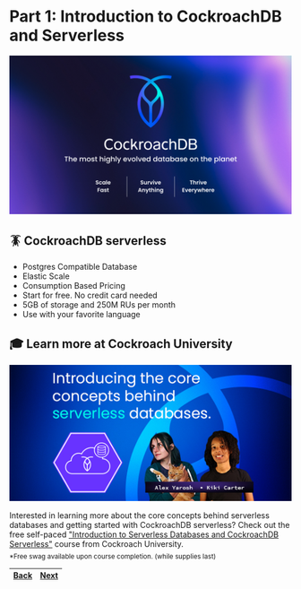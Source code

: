 # Part 1: Introduction to CockroachDB and Serverless

![CockroachDB: The most highly evolved database on the planet ](assets/0.png)

## 🪳 CockroachDB serverless

- Postgres Compatible Database
- Elastic Scale
- Consumption Based Pricing
- Start for free. No credit card needed
- 5GB of storage and 250M RUs per month
- Use with your favorite language

## 🎓 Learn more at Cockroach University

[![Introducing the core concepts behind serverless database.](assets/cru-intro-to-serverless-databases.png)][intro-to-serverless-course]

Interested in learning more about the core concepts behind serverless databases and getting started with CockroachDB serverless? Check out the free self-paced ["Introduction to Serverless Databases and CockroachDB Serverless"][intro-to-serverless-course] course from Cockroach University.
<br /><sub>\*Free swag available upon course completion. (while supplies last)</sub>

| [Back](../README.md) | [Next](part-2.md) |
| -------------------- | ----------------- |

[intro-to-serverless-course]: https://university.cockroachlabs.com/courses/course-v1:crl+intro-to-serverless+self-paced/about?utm_source=hackathon&utm_medium=event-hackathon-2023&utm_content=cu-course-cu-intro-to-serverless-course

